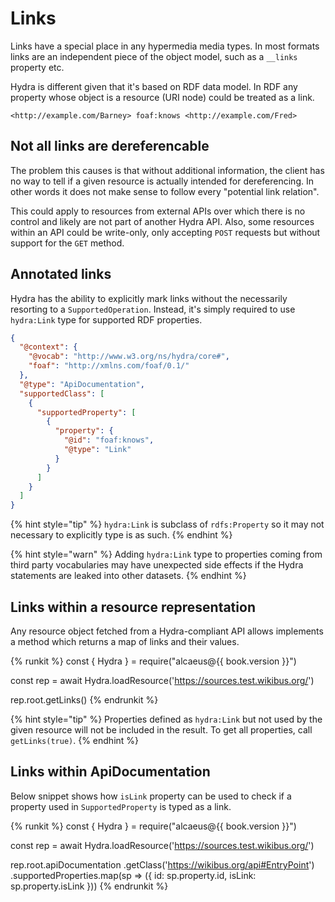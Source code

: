 # Links

Links have a special place in any hypermedia media types. In most formats links are an independent
piece of the object model, such as a `__links` property etc.

Hydra is different given that it's based on RDF data model. In RDF any property whose object is
a resource (URI node) could be treated as a link.

```
<http://example.com/Barney> foaf:knows <http://example.com/Fred>
``` 

## Not all links are dereferencable

The problem this causes is that without additional information, the client has no way to tell
if a given resource is actually intended for dereferencing. In other words it does not make sense
to follow every "potential link relation".

This could apply to resources from external APIs over which there is no control and likely are
not part of another Hydra API. Also, some resources within an API could be write-only, only accepting
`POST` requests but without support for the `GET` method.

## Annotated links

Hydra has the ability to explicitly mark links without the necessarily resorting to a `SupportedOperation`.
Instead, it's simply required to use `hydra:Link` type for supported RDF properties.

```json
{
  "@context": {
    "@vocab": "http://www.w3.org/ns/hydra/core#",
    "foaf": "http://xmlns.com/foaf/0.1/" 
  },
  "@type": "ApiDocumentation",
  "supportedClass": [
    {
      "supportedProperty": [
        {
          "property": {
            "@id": "foaf:knows",
            "@type": "Link"
          }
        }
      ]
    }
  ]
}
```

{% hint style="tip" %}
`hydra:Link` is subclass of `rdfs:Property` so it may not necessary to explicitly type is as such.
{% endhint %}

{% hint style="warn" %}
Adding `hydra:Link` type to properties coming from third party vocabularies may have unexpected side
effects if the Hydra statements are leaked into other datasets.
{% endhint %}

## Links within a resource representation

Any resource object fetched from a Hydra-compliant API allows implements a method
which returns a map of links and their values.

{% runkit %}
const { Hydra } = require("alcaeus@{{ book.version }}")

const rep = await Hydra.loadResource('https://sources.test.wikibus.org/')

rep.root.getLinks()
{% endrunkit %}

{% hint style="tip" %}
Properties defined as `hydra:Link` but not used by the given resource will not be included in the result.
To get all properties, call `getLinks(true)`.
{% endhint %}


## Links within ApiDocumentation

Below snippet shows how `isLink` property can be used to check if a property used
in `SupportedProperty` is typed as a link. 

{% runkit %}
const { Hydra } = require("alcaeus@{{ book.version }}")

const rep = await Hydra.loadResource('https://sources.test.wikibus.org/')

rep.root.apiDocumentation
  .getClass('https://wikibus.org/api#EntryPoint')
  .supportedProperties.map(sp => ({
    id: sp.property.id, isLink: sp.property.isLink
  }))
{% endrunkit %}
